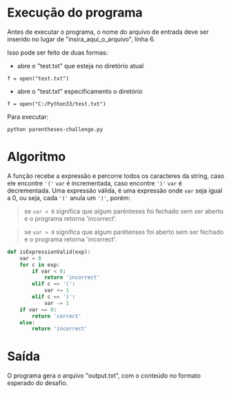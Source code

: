 # Execução do programa

Antes de executar o programa, o nome do arquivo de entrada deve ser inserido no lugar de "insira_aqui_o_arquivo", linha 6.

Isso pode ser feito de duas formas:
* abre o "test.txt" que esteja no diretório atual
```
f = open("test.txt")
```

* abre o "test.txt" especificamento o diretório
```
f = open("C:/Python33/test.txt")
```
Para executar: 
```
python parentheses-challenge.py
```

# Algoritmo

A função recebe a expressão e percorre todos os caracteres da string, caso ele encontre ```'('``` ```var``` é incrementada, caso encontre ```')'``` ```var``` é decrementada. 
Uma expressão válida, é uma expressão onde ```var``` seja igual a 0, ou seja, cada ```'('``` anula um ```')'```, porém:

>se ```var < 0``` significa que algum parênteses foi fechado sem ser aberto e o programa retorna 'incorrect'.

>se ```var > 0``` significa que algum parêtenses foi aberto sem ser fechado e o programa retorna 'incorrect'.

```python
def isExpressionValid(exp):
    var = 0
    for c in exp:
        if var < 0:
            return 'incorrect'
        elif c == '(':
            var += 1
        elif c == ')':
            var -= 1
    if var == 0:
        return 'correct'
    else:
        return 'incorrect'
```

# Saída

O programa gera o arquivo "output.txt", com o conteúdo no formato esperado do desafio.
